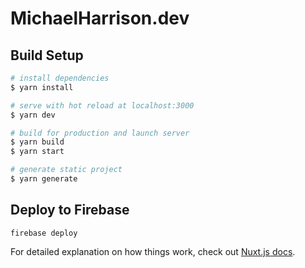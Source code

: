 # MichaelHarrison.dev

## Build Setup

```bash
# install dependencies
$ yarn install

# serve with hot reload at localhost:3000
$ yarn dev

# build for production and launch server
$ yarn build
$ yarn start

# generate static project
$ yarn generate
```

## Deploy to Firebase

```
firebase deploy
```

For detailed explanation on how things work, check out [Nuxt.js docs](https://nuxtjs.org).
